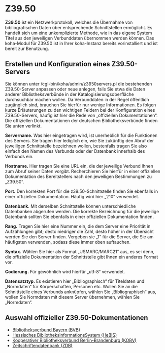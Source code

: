 # Z39.50
**Z39.50** ist ein Netzwerkprotokoll, welches die Übernahme von bibliografischen Daten über entsprechende Schnittstellen ermöglicht. Es handelt sich um eine unkomplizierte Methode, wie in das eigene System Titel aus den jeweiligen Verbunddaten übernommen werden können. Das koha-Modul für Z39.50 ist in Ihrer koha-Instanz bereits vorinstalliert und ist bereit zur Benutzung.
## Erstellen und Konfiguration eines Z39.50-Servers
Sie können unter /cgi-bin/koha/admin/z3950servers.pl die bestehenden Z39.50-Server anpassen oder neue anlegen, falls Sie etwa die Daten anderer Bibliotheksverbünde in der Katalogisierungsoberfläche durchsuchbar machen wollen. Da Verbunddaten in der Regel öffentlich zugänglich sind, brauchen Sie hierfür nur wenige Informationen. Es folgen kurze Erläuterungen zu den wichtigen Feldern bei der Konfiguration eines Z39.50-Servers, häufig ist hier die Rede von „offiziellen Dokumentationen“. Die offiziellen Dokumentationen der deutschen Bibliotheksverbünde finden Sie unten verlinkt.

**Servername.** Was hier eingetragen wird, ist unerheblich für die Funktionen des Servers. Sie tragen hier lediglich ein, wie Sie zukünftig den Abruf der jeweiligen Schnittstelle bezeichnen wollen, bestenfalls tragen Sie also einfach den Namen des Verbunds oder der Datenbank innerhalb des Verbunds ein.

**Hostname.** Hier tragen Sie eine URL ein, die der jeweilige Verbund Ihnen zum Abruf seiner Daten vorgibt. Recherchieren Sie hierfür in einer offiziellen Dokumentation des Bereitstellers nach den jeweiligen Bestimmungen zu „Z39.50“.

**Port.** Den korrekten Port für die z39.50-Schnittstelle finden Sie ebenfalls in einer offiziellen Dokumentation. Häufig wird hier „210“ verwendet.

**Datenbank.** Mit derselben Schnittstelle können unterschiedliche Datenbanken abgerufen werden. Die korrekte Bezeichnung für die jeweilige Datenbank sollten Sie ebenfalls in einer offiziellen Dokumentation finden.

**Rang.** Tragen Sie hier eine Nummer ein, die dem Server eine Priorität in Aufzählungen gibt; desto niedriger die Zahl, desto höher in der Übersicht werden Sie den Server finden. Vergeben sie „1“ für die Server, die Sie am häufigsten verwenden, sodass diese immer oben auftauchen.

**Syntax.** Wählen Sie hier als Format „USMARC/MARC21“ aus, es sei denn, die offizielle Dokumentation der Schnittstelle gibt Ihnen ein anderes Format vor.

**Codierung.** Für gewöhnlich wird hierfür „utf-8“ verwendet.

**Datensatztyp.** Es existieren hier „Bibliographisch“ für Titeldaten und „Normdaten“ für Körperschaften, Personen etc. Wollen Sie an die Schnittstelle eines Verbunds anknüpfen, wählen Sie „Bibliographisch“ aus, wollen Sie Normdaten mit diesem Server übernehmen, wählen Sie „Normdaten“.
## Auswahl offizieller Z39.50-Dokumentationen
* [Bibliotheksverbund Bayern (BVB)](https://www.bib-bvb.de/web/b3kat/z39.50)
* [Hessisches BibliotheksInformationsSystem (HeBIS)](https://www.hebis.de/dienste/z39-50/9)
* [Kooperativer Bibliotheksverbund Berlin-Brandenburg (KOBV) ](https://www.kobv.de/services/recherche/z39-50/)
* [Zeitschriftendatenbank (ZDB)](https://www.zeitschriftendatenbank.de/services/schnittstellen/z3950/target-profile/)
